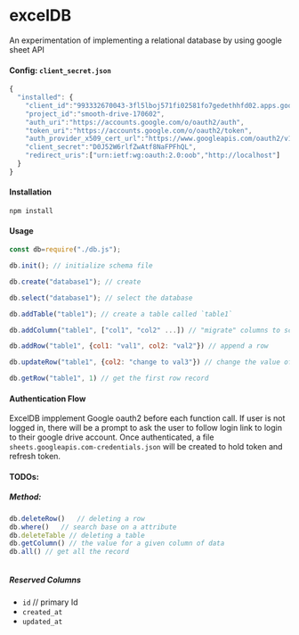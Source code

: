# excelDB
An experimentation of implementing a relational database by using google sheet API


#### Config: `client_secret.json`

```javascript
{
  "installed": {
    "client_id":"993332670043-3fl5lboj571fi02581fo7gedethhfd02.apps.googleusercontent.com",
    "project_id":"smooth-drive-170602",
    "auth_uri":"https://accounts.google.com/o/oauth2/auth",
    "token_uri":"https://accounts.google.com/o/oauth2/token",
    "auth_provider_x509_cert_url":"https://www.googleapis.com/oauth2/v1/certs",
    "client_secret":"D0J52W6rlfZwAtf8NaFPFhQL",
    "redirect_uris":["urn:ietf:wg:oauth:2.0:oob","http://localhost"]
  }
}
```
#### Installation
`npm install`

#### Usage

```javascript
const db=require("./db.js");

db.init(); // initialize schema file

db.create("database1"); // create 

db.select("database1"); // select the database

db.addTable("table1"); // create a table called `table1`

db.addColumn("table1", ["col1", "col2" ...]) // "migrate" columns to schema

db.addRow("table1", {col1: "val1", col2: "val2"}) // append a row

db.updateRow("table1", {col2: "change to val3"}) // change the value of col2 only

db.getRow("table1", 1) // get the first row record

```

#### Authentication Flow
ExcelDB impplement Google oauth2 before each function call. 
If user is not logged in, there will be a prompt to ask the user to follow
login link to login to their google drive account. Once authenticated, a file
`sheets.googleapis.com-credentials.json` will be created to hold token
and refresh token. 


#### TODOs: 

##### Method: 

```javascript
db.deleteRow()   // deleting a row
db.where()   // search base on a attribute
db.deleteTable // deleting a table
db.getColumn() // the value for a given column of data
db.all() // get all the record 



```

##### Reserved Columns

* `id` // primary Id 
* `created_at`
* `updated_at`


